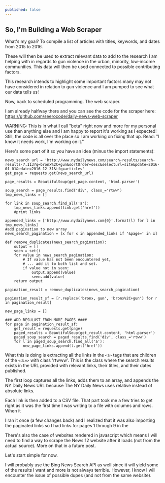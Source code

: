 ```yaml
---
published: false
---
```

## So, I'm Building a Web Scraper

What's my goal? To compile a list of articles with titles, keywords, and dates from 2015 to 2016. 

These will then be used to extract relevant data to add to the research I am helping with in regards to gun violence in the urban, minority, low-income communities. This data will then be used connected to possible contributing factors.

This research intends to highlight some important factors many may not have considered in relation to gun violence and I am pumped to see what our data tells us!

Now, back to scheduled programming. The web scraper.

I am already halfway there and you can see the code for the scraper here: https://github.com/seerocode/daily-news-web-scraper

WARNING: This is in what I call "beta" right now and more for my personal use than anything else and I am happy to report it's working as I expected! Still, the code is all over the place so I am working on fixing that up. Read: "I know it needs work, I'm working on it."

Here's some part of it so you have an idea (minus the import statements):

```
news_search_url = 'http://www.nydailynews.com/search-results/search-results-7.113?q=bronx%2C+gun&sortOrder=desc&selecturl=site&pdate=2016-01-01&edate=2016-12-31&tfq=articles'
get_page = requests.get(news_search_url)

page_results = BeautifulSoup(get_page.content, 'html.parser')

soup_search = page_results.find('div', class_='rtww')
tmp_news_links = []

for link in soup_search.find_all('a'):
	tmp_news_links.append(link.get('href'))
	#print links

appended_links = ['http://www.nydailynews.com{0}'.format(l) for l in tmp_news_links]
#add pagination to new array
news_search_pagination = [x for x in appended_links if '&page=' in x]

def remove_duplicates(news_search_pagination):
    output = []
    seen = set()
    for value in news_search_pagination:
        # If value has not been encountered yet,
        # ... add it to both list and set.
        if value not in seen:
            output.append(value)
            seen.add(value)
    return output

pagination_result = remove_duplicates(news_search_pagination)

pagination_result_sf = [r.replace('bronx, gun', 'bronx%2C+gun') for r in pagination_result]

new_page_links = []

### ADD RESULUST FROM MORE PAGES ####
for page in pagination_result_sf:
	get_result = requests.get(page)
	paged_results = BeautifulSoup(get_result.content, 'html.parser')
	paged_soup_search = paged_results.find('div', class_='rtww')
	for l in paged_soup_search.find_all('a'):
		new_page_links.append(l.get('href'))
```

What this is doing is extracting all the links in the ```<a>``` tags that are children of the ```<div>``` with class 'rtwww'. This is the class where the search results exists in the URL provided with relevant links, their titles, and their dates published. 

The first loop captures all the links, adds them to an array, and appends the NY Daily News URL because The NY Daily News uses relative instead of absolute links.

Each link is then added to a CSV file. That part took me a few tries to get right as it was the first time I was writing to a file with columns and rows. When it 



I ran it once (a few changes back) and I realized that it was also importing the paginated links so I had links for pages 1 through 9 in the 

There's also the case of websites rendered in javascript which means I will need to find a way to scrape the News 12 website after it loads (not from the actual source). More on that in a future post.

Let's start simple for now. 

I will probably use the Bing News Search API as well since it will yield some of the results I want and more is not always terrible. However, I know I will encounter the issue of possible dupes (and not from the same website).
